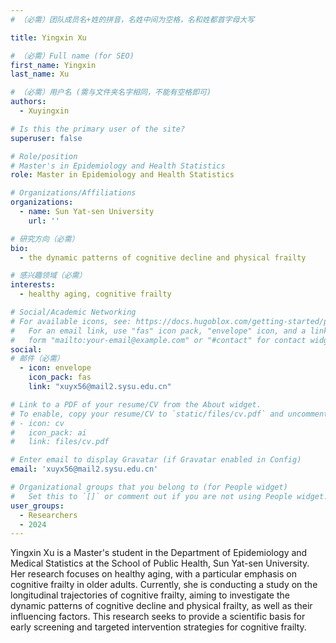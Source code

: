 ```yaml
---
# （必需）团队成员名+姓的拼音，名姓中间为空格，名和姓都首字母大写

title: Yingxin Xu

# （必需）Full name (for SEO)
first_name: Yingxin
last_name: Xu

# （必需）用户名 (需与文件夹名字相同，不能有空格即可)
authors:
  - Xuyingxin

# Is this the primary user of the site?
superuser: false

# Role/position
# Master's in Epidemiology and Health Statistics
role: Master in Epidemiology and Health Statistics

# Organizations/Affiliations
organizations:
  - name: Sun Yat-sen University
    url: ''

# 研究方向（必需）
bio: 
  - the dynamic patterns of cognitive decline and physical frailty

# 感兴趣领域（必需）
interests:
  - healthy aging, cognitive frailty

# Social/Academic Networking
# For available icons, see: https://docs.hugoblox.com/getting-started/page-builder/#icons
#   For an email link, use "fas" icon pack, "envelope" icon, and a link in the
#   form "mailto:your-email@example.com" or "#contact" for contact widget.
social:
# 邮件（必需）
  - icon: envelope
    icon_pack: fas
    link: "xuyx56@mail2.sysu.edu.cn"

# Link to a PDF of your resume/CV from the About widget.
# To enable, copy your resume/CV to `static/files/cv.pdf` and uncomment the lines below.
# - icon: cv
#   icon_pack: ai
#   link: files/cv.pdf

# Enter email to display Gravatar (if Gravatar enabled in Config)
email: 'xuyx56@mail2.sysu.edu.cn'

# Organizational groups that you belong to (for People widget)
#   Set this to `[]` or comment out if you are not using People widget.
user_groups:
  - Researchers
  - 2024
---
```


Yingxin Xu is a Master's student in the Department of Epidemiology and Medical Statistics at the School of Public Health, Sun Yat-sen University. Her research focuses on healthy aging, with a particular emphasis on cognitive frailty in older adults. Currently, she is conducting a study on the longitudinal trajectories of cognitive frailty, aiming to investigate the dynamic patterns of cognitive decline and physical frailty, as well as their influencing factors. This research seeks to provide a scientific basis for early screening and targeted intervention strategies for cognitive frailty.


